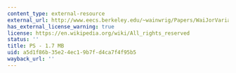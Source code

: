 ```yaml
---
content_type: external-resource
external_url: http://www.eecs.berkeley.edu/~wainwrig/Papers/WaiJorVariational03.ps
has_external_license_warning: true
license: https://en.wikipedia.org/wiki/All_rights_reserved
status: ''
title: PS - 1.7 MB
uid: a5d1f86b-35e2-4ec1-9b7f-d4ca7f4f95b5
wayback_url: ''
---
```

